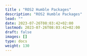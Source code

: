```yaml
---
title : "ROS2 Humble Packages"
description: "ROS2 Humble Packages"
lead: ""
date: 2023-07-26T08:03:42+02:00
lastmod: 2023-07-26T08:03:42+02:00
draft: false
images: []
type: docs
weight: 130
---
```


